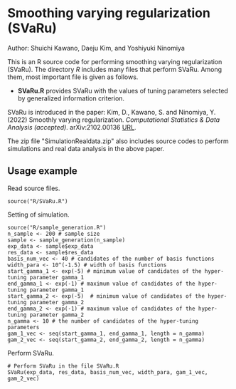 # Smoothing varying regularization (SVaRu)
Author: Shuichi Kawano, Daeju Kim, and Yoshiyuki Ninomiya

This is an R source code for performing smoothing varying regularization (SVaRu). The directory *R* includes many files that perform SVaRu. Among them, most important file is given as follows.
- **SVaRu.R** provides SVaRu with the values of tuning parameters selected by generalized information criterion. 

SVaRu is introduced in the paper:
Kim, D., Kawano, S. and Ninomiya, Y. (2022) Smoothly varying regularization. *Computational Statistics & Data Analysis (accepted)*. arXiv:2102.00136 [URL](https://arxiv.org/abs/2102.00136).

The zip file "SimulationRealdata.zip" also includes source codes to perform simulations and real data analysis in the above paper. 

## Usage example
Read source files.
```
source("R/SVaRu.R")
```

Setting of simulation.
```
source("R/sample_generation.R")
n_sample <- 200 # sample size
sample <- sample_generation(n_sample)
exp_data <- sample$exp_data
res_data <- sample$res_data
basis_num_vec <- 40 # candidates of the number of basis functions
width_para <- 10^(-1.5) # width of basis functions
start_gamma_1 <- exp(-5) # minimum value of candidates of the hyper-tuning parameter gamma_1
end_gamma_1 <- exp(-1) # maximum value of candidates of the hyper-tuning parameter gamma_1
start_gamma_2 <- exp(-5)  # minimum value of candidates of the hyper-tuning parameter gamma_2
end_gamma_2 <- exp(-1) # maximum value of candidates of the hyper-tuning parameter gamma_2
n_gamma <- 10 # the number of candidates of the hyper-tuning parameters
gam_1_vec <- seq(start_gamma_1, end_gamma_1, length = n_gamma)
gam_2_vec <- seq(start_gamma_2, end_gamma_2, length = n_gamma)
```

Perform SVaRu.
```
# Perform SVaRu in the file SVaRu.R
SVaRu(exp_data, res_data, basis_num_vec, width_para, gam_1_vec, gam_2_vec)
```
